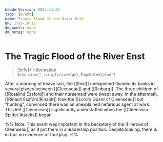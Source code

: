 ```yaml
---
headerVersion: 2023.11.25
tags: [event]
name: Tragic Flood of the River Enst
DR: 1719-10-16
dm_owner: none
dm_notes: none
---
```

# The Tragic Flood of the River Enst
>[!info]+ Information  
> `$=dv.view("_scripts/view/get_PageDatedValue")`

After a morning of heavy rain, the [[Enst]] unexpected flooded its banks in several places between [[Cleenseau]] and [[Rinburg]]. The three children of [[Rosalind Essford]] and their nursemaid were swept away. In the aftermath, [[Rinault Essford|Rinault]] took the [[Lord's Guard of Cleenseau]] out "hunting", convinced there was an unexplained nefarious agent at work. This left [[Cleenseau]] significantly understaffed when the [[Cleenseau Spider Attacks]] began.

%% Note: This event was important in the backstory of the [[Heroes of Cleenseau]] as it put them in a leadership position. Despite looking, there is in fact no evidence of foul play. %%